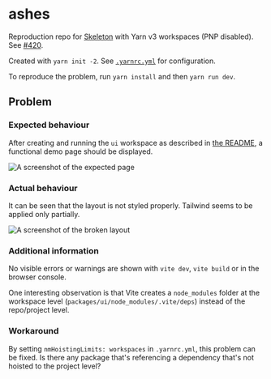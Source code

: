 # ashes

Reproduction repo for [Skeleton]([Brain-Bones/skeleton](https://github.com/Brain-Bones/skeleton)) with Yarn v3 workspaces (PNP disabled). See [#420](https://github.com/Brain-Bones/skeleton/issues/420).

Created with `yarn init -2`. See [`.yarnrc.yml`](.yarnrc.yml) for configuration.

To reproduce the problem, run `yarn install` and then `yarn run dev`.

## Problem

### Expected behaviour

After creating and running the `ui` workspace as described in [the README](packages/ui/README.md), a functional demo page should be displayed.

![A screenshot of the expected page](https://i.imgur.com/m5NXhWY.png)

### Actual behaviour

It can be seen that the layout is not styled properly. Tailwind seems to be applied only partially.

![A screenshot of the broken layout](https://i.imgur.com/b0TgZz7.png)

### Additional information

No visible errors or warnings are shown with `vite dev`, `vite build` or in the browser console.

One interesting observation is that Vite creates a `node_modules` folder at the workspace level (`packages/ui/node_modules/.vite/deps`) instead of the repo/project level.

### Workaround

By setting `nmHoistingLimits: workspaces` in `.yarnrc.yml`, this problem can be fixed. Is there any package that's referencing a dependency that's not hoisted to the project level?
